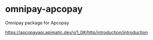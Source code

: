 # omnipay-apcopay
Omnipay package for Apcopay

https://apcopayapi.apimatic.dev/v/1_0#/http/introduction/introduction
